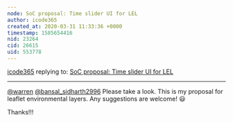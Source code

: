 ```yaml
---
node: SoC proposal: Time slider UI for LEL
author: icode365
created_at: 2020-03-31 11:33:36 +0000
timestamp: 1585654416
nid: 23264
cid: 26615
uid: 553778
---
```




[icode365](../profile/icode365) replying to: [SoC proposal: Time slider UI for LEL](../notes/icode365/03-31-2020/soc-proposal-time-slider-ui-for-lel)

----
[@warren](/profile/warren) [@bansal_sidharth2996](/profile/bansal_sidharth2996)  Please take a look. This is my proposal for leaflet environmental layers. Any suggestions are welcome! 😃 

Thanks!!!